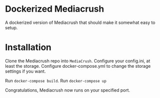 # Dockerized Mediacrush

A dockerized version of Mediacrush that should make it somewhat easy to setup.

# Installation

Clone the Mediacrush repo into `MediaCrush`. Configure your config.ini, at least the storage. 
Configure docker-compose.yml to change the storage settings if you want.

Run `docker-compose build`.
Run `docker-compose up`

Congratulations, Mediacrush now runs on your specified port.
